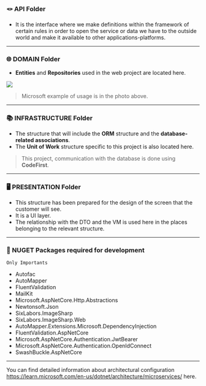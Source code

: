 ### 🪢 API Folder


- It is the interface where we make definitions within the framework of certain rules in order to open the service or data we have to the outside world and make it available to other applications-platforms.

------------

### 🌐 DOMAIN Folder

- **Entities** and **Repositories** used in the web project are located here.

![](https://learn.microsoft.com/tr-tr/dotnet/architecture/microservices/microservice-ddd-cqrs-patterns/media/net-core-microservice-domain-model/ordering-microservice-container.png)
>Microsoft example of usage is in the photo above.

------------

### 📚 INFRASTRUCTURE Folder

- The structure that will include the **ORM** structure and the **database-related associations**.
- The **Unit of Work** structure specific to this project is also located here.

>This project, communication with the database is done using **CodeFirst**.

------------

### 🖥️ PRESENTATION Folder

- This structure has been prepared for the design of the screen that the customer will see.
- It is a UI layer. 
- The relationship with the DTO and the VM is used here in the places belonging to the relevant structure.

------------

### 🚀 NUGET Packages required for development

`Only Importants`

- Autofac
- AutoMapper
- FluentValidation
- MailKit
- Microsoft.AspNetCore.Http.Abstractions
- Newtonsoft.Json
- SixLabors.ImageSharp
- SixLabors.ImageSharp.Web
- AutoMapper.Extensions.Microsoft.DependencyInjection
- FluentValidation.AspNetCore
- Microsoft.AspNetCore.Authentication.JwtBearer
- Microsoft.AspNetCore.Authentication.OpenIdConnect
- SwashBuckle.AspNetCore

------------





You can find detailed information about architectural configuration https://learn.microsoft.com/en-us/dotnet/architecture/microservices/ here.
